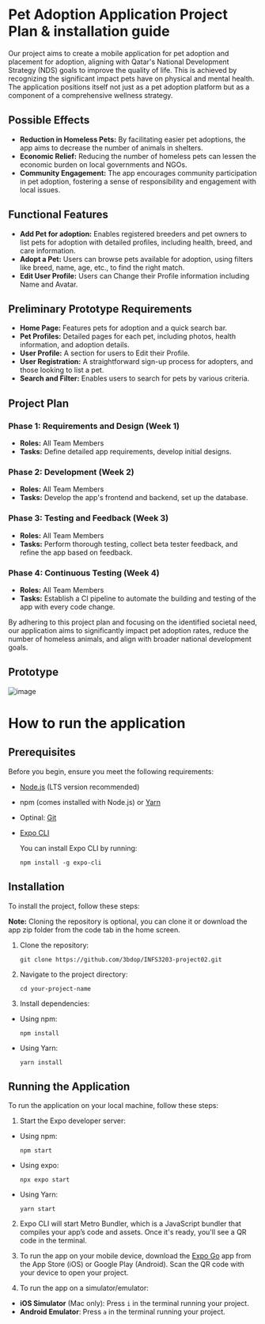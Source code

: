 # Pet Adoption Application Project Plan & installation guide

Our project aims to create a mobile application for pet adoption and placement for adoption, aligning with Qatar's National Development Strategy (NDS) goals to improve the quality of life. This is achieved by recognizing the significant impact pets have on physical and mental health. The application positions itself not just as a pet adoption platform but as a component of a comprehensive wellness strategy.

## Possible Effects

- **Reduction in Homeless Pets:** By facilitating easier pet adoptions, the app aims to decrease the number of animals in shelters.
- **Economic Relief:** Reducing the number of homeless pets can lessen the economic burden on local governments and NGOs.
- **Community Engagement:** The app encourages community participation in pet adoption, fostering a sense of responsibility and engagement with local issues.

## Functional Features

- **Add Pet for adoption:** Enables registered breeders and pet owners to list pets for adoption with detailed profiles, including health, breed, and care information.
- **Adopt a Pet:** Users can browse pets available for adoption, using filters like breed, name, age, etc., to find the right match.
- **Edit User Profile:** Users can Change their Profile information including Name and Avatar.

## Preliminary Prototype Requirements

- **Home Page:** Features pets for adoption and a quick search bar.
- **Pet Profiles:** Detailed pages for each pet, including photos, health information, and adoption details.
- **User Profile:** A section for users to Edit their Profile.
- **User Registration:** A straightforward sign-up process for adopters, and those looking to list a pet.
- **Search and Filter:** Enables users to search for pets by various criteria.

## Project Plan

### Phase 1: Requirements and Design (Week 1)
- **Roles:** All Team Members
- **Tasks:** Define detailed app requirements, develop initial designs.

### Phase 2: Development (Week 2)
- **Roles:** All Team Members
- **Tasks:** Develop the app's frontend and backend, set up the database.

### Phase 3: Testing and Feedback (Week 3)
- **Roles:** All Team Members
- **Tasks:** Perform thorough testing, collect beta tester feedback, and refine the app based on feedback.

### Phase 4: Continuous Testing (Week 4)
- **Roles:** All Team Members
- **Tasks:** Establish a CI pipeline to automate the building and testing of the app with every code change.

By adhering to this project plan and focusing on the identified societal need, our application aims to significantly impact pet adoption rates, reduce the number of homeless animals, and align with broader national development goals.

## Prototype
![image](https://github.com/3bdop/INFS3203-project02/assets/158258229/d625336d-d1eb-41eb-97a3-3cc7228f95e3)


# How to run the application

## Prerequisites
Before you begin, ensure you meet the following requirements:
- [Node.js](https://nodejs.org/en/) (LTS version recommended)
- npm (comes installed with Node.js) or [Yarn](https://yarnpkg.com/)
- Optinal: [Git](https://git-scm.com/)
- [Expo CLI](https://docs.expo.dev/get-started/installation/)
  
  You can install Expo CLI by running:
  ```
  npm install -g expo-cli
  ```
  
## Installation

To install the project, follow these steps:

**Note:** Cloning the repository is optional, you can clone it or download the app zip folder from the code tab in the home screen.

1. Clone the repository:
   
   ```
   git clone https://github.com/3bdop/INFS3203-project02.git
   ```
3. Navigate to the project directory:
   
   ```
   cd your-project-name
   ```
3. Install dependencies:
   
- Using npm:
  ```
  npm install
  ```

- Using Yarn:
  ```
  yarn install
  ```

## Running the Application

To run the application on your local machine, follow these steps:

1. Start the Expo developer server:
   
- Using npm:
  
  ```
  npm start
  ```
  
- Using expo:
  
  ```
  npx expo start
  ```
- Using Yarn:
  
  ```
  yarn start
  ```
2. Expo CLI will start Metro Bundler, which is a JavaScript bundler that compiles your app’s code and assets. Once it's ready, you'll see a QR code in the terminal.

3. To run the app on your mobile device, download the [Expo Go](https://expo.dev/client) app from the App Store (iOS) or Google Play (Android). Scan the QR code with your device to open your project.

4. To run the app on a simulator/emulator:
- **iOS Simulator** (Mac only):
  Press `i` in the terminal running your project.
- **Android Emulator**:
  Press `a` in the terminal running your project.




